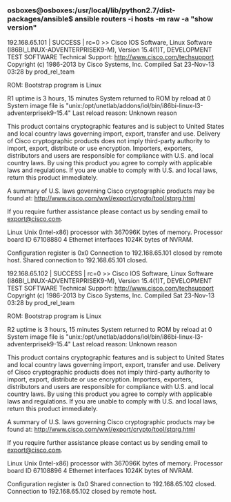 ### osboxes@osboxes:/usr/local/lib/python2.7/dist-packages/ansible$ ansible routers -i hosts -m raw -a "show version"
192.168.65.101 | SUCCESS | rc=0 >>
Cisco IOS Software, Linux Software (I86BI_LINUX-ADVENTERPRISEK9-M), Version 15.4(1)T, DEVELOPMENT TEST SOFTWARE
Technical Support: http://www.cisco.com/techsupport
Copyright (c) 1986-2013 by Cisco Systems, Inc.
Compiled Sat 23-Nov-13 03:28 by prod_rel_team

ROM: Bootstrap program is Linux

R1 uptime is 3 hours, 15 minutes
System returned to ROM by reload at 0
System image file is "unix:/opt/unetlab/addons/iol/bin/i86bi-linux-l3-adventerprisek9-15.4"
Last reload reason: Unknown reason



This product contains cryptographic features and is subject to United
States and local country laws governing import, export, transfer and
use. Delivery of Cisco cryptographic products does not imply
third-party authority to import, export, distribute or use encryption.
Importers, exporters, distributors and users are responsible for
compliance with U.S. and local country laws. By using this product you
agree to comply with applicable laws and regulations. If you are unable
to comply with U.S. and local laws, return this product immediately.

A summary of U.S. laws governing Cisco cryptographic products may be found at:
http://www.cisco.com/wwl/export/crypto/tool/stqrg.html

If you require further assistance please contact us by sending email to
export@cisco.com.

Linux Unix (Intel-x86) processor with 367096K bytes of memory.
Processor board ID 67108880
4 Ethernet interfaces
1024K bytes of NVRAM.



Configuration register is 0x0
Connection to 192.168.65.101 closed by remote host.
Shared connection to 192.168.65.101 closed.


192.168.65.102 | SUCCESS | rc=0 >>
Cisco IOS Software, Linux Software (I86BI_LINUX-ADVENTERPRISEK9-M), Version 15.4(1)T, DEVELOPMENT TEST SOFTWARE
Technical Support: http://www.cisco.com/techsupport
Copyright (c) 1986-2013 by Cisco Systems, Inc.
Compiled Sat 23-Nov-13 03:28 by prod_rel_team

ROM: Bootstrap program is Linux

R2 uptime is 3 hours, 15 minutes
System returned to ROM by reload at 0
System image file is "unix:/opt/unetlab/addons/iol/bin/i86bi-linux-l3-adventerprisek9-15.4"
Last reload reason: Unknown reason



This product contains cryptographic features and is subject to United
States and local country laws governing import, export, transfer and
use. Delivery of Cisco cryptographic products does not imply
third-party authority to import, export, distribute or use encryption.
Importers, exporters, distributors and users are responsible for
compliance with U.S. and local country laws. By using this product you
agree to comply with applicable laws and regulations. If you are unable
to comply with U.S. and local laws, return this product immediately.

A summary of U.S. laws governing Cisco cryptographic products may be found at:
http://www.cisco.com/wwl/export/crypto/tool/stqrg.html

If you require further assistance please contact us by sending email to
export@cisco.com.

Linux Unix (Intel-x86) processor with 367096K bytes of memory.
Processor board ID 67108896
4 Ethernet interfaces
1024K bytes of NVRAM.



Configuration register is 0x0
Shared connection to 192.168.65.102 closed.
Connection to 192.168.65.102 closed by remote host.
